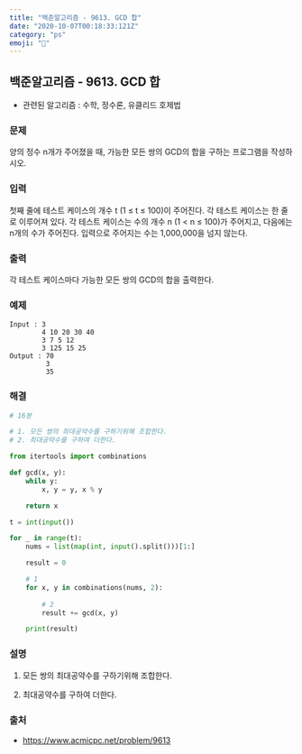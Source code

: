 ```yaml
---
title: "백준알고리즘 - 9613. GCD 합"
date: "2020-10-07T00:18:33:121Z"
category: "ps"
emoji: "🌄"
---
```


## 백준알고리즘 - 9613. GCD 합

- 관련된 알고리즘 : 수학, 정수론, 유클리드 호제법

### 문제

양의 정수 n개가 주어졌을 때, 가능한 모든 쌍의 GCD의 합을 구하는 프로그램을 작성하시오.

### 입력

첫째 줄에 테스트 케이스의 개수 t (1 ≤ t ≤ 100)이 주어진다. 각 테스트 케이스는 한 줄로 이루어져 있다. 각 테스트 케이스는 수의 개수 n (1 < n ≤ 100)가 주어지고, 다음에는 n개의 수가 주어진다. 입력으로 주어지는 수는 1,000,000을 넘지 않는다.

### 출력

각 테스트 케이스마다 가능한 모든 쌍의 GCD의 합을 출력한다.

### 예제

```
Input : 3
        4 10 20 30 40
        3 7 5 12
        3 125 15 25
Output : 70
         3
         35
```

### 해결

```python
# 16분

# 1. 모든 쌍의 최대공약수를 구하기위해 조합한다.
# 2. 최대공약수를 구하여 더한다.

from itertools import combinations

def gcd(x, y):
    while y:
        x, y = y, x % y

    return x

t = int(input())

for _ in range(t):
    nums = list(map(int, input().split()))[1:]

    result = 0

    # 1
    for x, y in combinations(nums, 2):
        
        # 2
        result += gcd(x, y)

    print(result)
```

### 설명

1. 모든 쌍의 최대공약수를 구하기위해 조합한다.

2. 최대공약수를 구하여 더한다.


### 출처

- https://www.acmicpc.net/problem/9613

